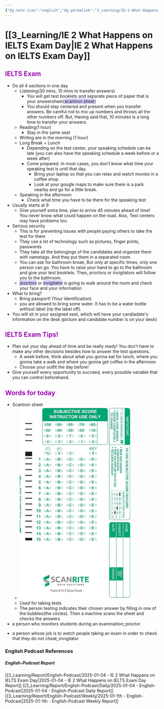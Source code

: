 ```yaml
---
{"dg-note-icon":"english","dg-permalink":"3_Learning/IE-2-What-Happens-on-IELTS-Exam-Day","created-date":"2025-01-04 6:31:53 pm","date":"2025-01-04","type":"english-podcast","tags":["podcast","english","AEE","flashcards"],"aliases":null,"cssclasses":null,"podcastName":"IELTS Energy English 7+","title":"IE 2 What Happens on IELTS Exam Day","url":"https://www.allearsenglish.com/category/ielts/","image":"https://megaphone.imgix.net/podcasts/3c28b17c-6b54-11ed-8fd6-43a40731084a/image/IELTS_ENERGY_ARTWORK.jpg?ixlib=rails-4.3.1&max-w=3000&max-h=3000&fit=crop&auto=format,compress","guest":null,"dg-publish":true,"permalink":"/3_Learning/IE-2-What-Happens-on-IELTS-Exam-Day/","dgPassFrontmatter":true,"noteIcon":"english"}
---
```



# [[3_Learning/IE 2 What Happens on IELTS Exam Day\|IE 2 What Happens on IELTS Exam Day]] 
## <font color="#9d0ab3">IELTS Exam</font>
- Do all 4 sections in one day
	- Listening(30 mins, 10 mins to transfer answers)
		- You will get test booklets and separate piece of paper that is your answersheet(<span style="background:#d2cbff">scantron sheet</span>)
		- You should stay centered and present when you transfer answers. Be careful not to mix up numbers and throws all the other numbers off. But, Having said that, 10 minutes is a long time to transfer your answers.
	- Reading(1 hour)
		- Stay in the same seat
	- Writing are in the morning (1 hour)
	- Long Break + Lunch
		- Depending on the test center, your speaking schedule can be late (you can also have the speaking schedule a week before or a week after)
		- Come prepared. In most cases, you don't know what time your speaking test is until that day. 
			- Bring your laptop so that you can relax and watch movies in a coffee shop.
			- Look at your google maps to make sure there is a park nearby and go for a little break.
	- Speaking in the afternoon
		- Check what time you have to be there for the speaking test
- Usually starts at 9 
	-  Give yourself extra time, plan to arrive 45 minutes ahead of time! You never know what could happen on the road. Also, Test centers may have problems too.
- Serious security
	- This is for preventing issues with people paying others to take the test for them
	- They use a lot of technology such as pictures, finger prints, passwords
	- They take all the belongings of the candidates and organize them with nametags. And they put them in a separated room.
	- You can ask for bathroom break, But only at specific times, only one person can go. You have to raise your hand to go to the bathroom and give your test booklets. Then, proctors or invigilators will follow you to the bathroom.
	- <span style="background:#d2cbff">proctors</span> or <span style="background:#d2cbff">invigilator</span> is going to walk around the room and check your face and your information
- What to bring?
	- Bring passport! (Your Identification)
	- you are allowed to bring some water. It has to be a water bottle without label (rip the label off).
- You will sit in your assigned seat, which will have your candiadate's information on the desk (picture and candidate number is on your desk)
## <font color="#9d0ab3">IELTS Exam Tips!</font>
- Plan out your day ahead of time and be really ready! You don't have to make any other decisions besides how to answer the test questions.
	- A week before, think about what you gonna eat for lunch, where you gonna take a walk and where you gonna get coffee in the afternoon
	- Choose your outfit the day before!
- Give yourself every opportunity to succeed, every possible variable that you can control beforehand.

## <font color="#9d0ab3">Words for today</font>
- Scantron sheet
	- ![Utilities/Images/Pasted image 20250113190621.jpeg|200](/img/user/Utilities/Images/Pasted%20image%2020250113190621.jpeg)
	- Used for taking tests
	- The person testing indicates their chosen answer by filling in one of the bubbles(the circles). Then a machine scans the sheet and checks the answers
- a person who monitors students during an examination;;proctor
<!--SR:!2025-01-18,4,270-->
- a person whose job is to watch people taking an exam in order to check that they do not cheat;;invigilator
<!--SR:!2025-01-18,4,270-->



















### English Podcast References
##### English-Podcast Report
[[3_Learning/Report/English-Podcast/2025-01-04 - IE 2 What Happens on IELTS Exam Day\|2025-01-04 - IE 2 What Happens on IELTS Exam Day Report]]
[[3_Learning/Report/English-Podcast/Daily/2025-01-04 - English-Podcast\|2025-01-04 - English-Podcast Daily Report]]
[[3_Learning/Report/English-Podcast/Weekly/2025-01-1th - English-Podcast\|2025-01-1th - English-Podcast Weekly Report]]








